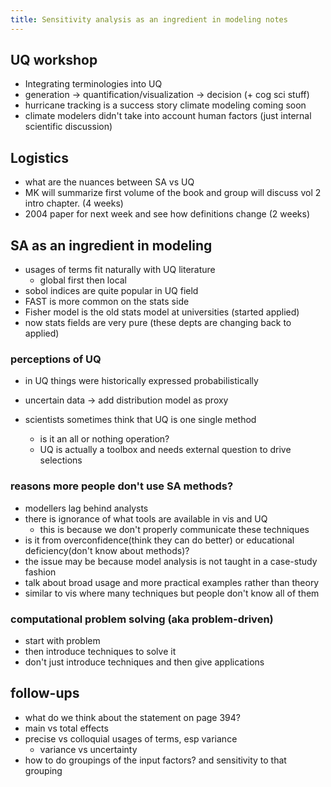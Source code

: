 ```yaml
---
title: Sensitivity analysis as an ingredient in modeling notes
---
```


## UQ workshop

* Integrating terminologies into UQ
* generation -> quantification/visualization -> decision (+ cog sci stuff)
* hurricane tracking is a success story climate modeling coming soon
* climate modelers didn't take into account human factors
  (just internal scientific discussion)

## Logistics

* what are the nuances between SA vs UQ
* MK will summarize first volume of the book and group will discuss vol 2
  intro chapter. (4 weeks)
* 2004 paper for next week and see how definitions change (2 weeks)

## SA as an ingredient in modeling

* usages of terms fit naturally with UQ literature
  * global first then local
* sobol indices are quite popular in UQ field
* FAST is more common on the stats side
* Fisher model is the old stats model at universities (started applied)
* now stats fields are very pure (these depts are changing back to applied)

### perceptions of UQ

* in UQ things were historically expressed probabilistically
* uncertain data -> add distribution model as proxy

* scientists sometimes think that UQ is one single method
  * is it an all or nothing operation?
  * UQ is actually a toolbox and needs external question to drive selections

### reasons more people don't use SA methods?

* modellers lag behind analysts
* there is ignorance of what tools are available in vis and UQ
  * this is because we don't properly communicate these techniques
* is it from overconfidence(think they can do better) or
  educational deficiency(don't know about methods)?
* the issue may be because model analysis is not taught
  in a case-study fashion
* talk about broad usage and more practical examples rather than theory
* similar to vis where many techniques but people don't know all of them

### computational problem solving (aka problem-driven)

* start with problem
* then introduce techniques to solve it
* don't just introduce techniques and then give applications

## follow-ups

* what do we think about the statement on page 394?
* main vs total effects
* precise vs colloquial usages of terms, esp variance
  * variance vs uncertainty
* how to do groupings of the input factors? and sensitivity to that grouping
